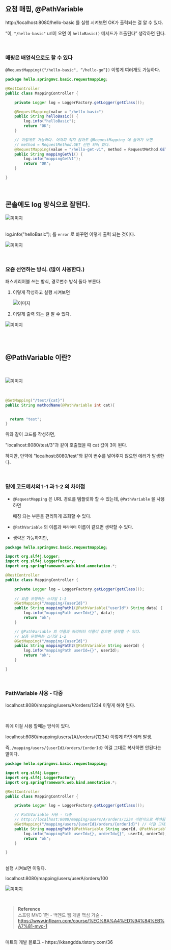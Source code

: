 ## 요청 매핑, @PathVariable

http://localhost:8080/hello-basic 를 실행 시켜보면 OK가 출력되는 걸 알 수 있다.

“이, `"/hello-basic"` url이 오면 이 `helloBasic()` 메서드가 호출된다” 생각하면 된다.

<br/>

### 매핑은 배열식으로도 할 수 있다

 `@RequestMapping({"/hello-basic", “/hello-go”})`  이렇게 여러개도 가능하다.

```java
package hello.springmvc.basic.requestmapping;

@RestController
public class MappingController {

    private Logger log = LoggerFactory.getLogger(getClass());

    @RequestMapping(value = "/hello-basic")
    public String helloBasic() {
        log.info("helloBasic");
        return "OK";
    }

    // 이렇게도 가능하다. 어차피 적지 않아도 @RequestMapping 에 들어가 보면
    // method = RequestMethod.GET 선언 되어 있다.
    @RequestMapping(value = "/hello-get-v1", method = RequestMethod.GET)
    public String mappingGetV1() {
        log.info("mappingGetV1");
        return "OK";
    }

}
```

<br/>

## 콘솔에도 log 방식으로 잘된다.

![이미지](/programming/img/서44.PNG)

<br/>log.info("helloBasic"); 를 `error` 로 바꾸면 이렇게 출력 되는 것이다.

![이미지](/programming/img/서45.PNG)

<br/>

### 요즘 선언하는 방식. (많이 사용한다.)

패스베리어블 쓰는 방식, 경로변수 방식 둘다 부른다.

1. 이렇게 작성하고 실행 시켜보면
    
    ![이미지](/programming/img/서46.PNG)
    

1. 이렇게 출력 되는 걸 알 수 있다.

![이미지](/programming/img/서47.PNG)

<br/>
<br/>


## @PathVariable 이란?

<br/>

![이미지](/programming/img/겨10.PNG)

<br/>

```java
@GetMapping("/test/{cat}")
public String methodName(@PathVariable int cat){
  

  return "test";
}
```

위와 같이 코드를 작성하면,

"localhost:8080/test/3"과 같이 호출했을 때 cat 값이 3이 된다.


하지만, 만약에 "localhost:8080/test"와 같이 변수를 넣어주지 않으면 에러가 발생한다.


<br/>


### 밑에 코드에서의 1-1 과 1-2 의 차이점

- `@RequestMapping` 은 URL 경로를 템플릿화 할 수 있는데, `@PathVariable` 을 사용하면
    
    매칭 되는 부분을 편리하게 조회할 수 있다.
    
- `@PathVariable` 의 이름과 `파라미터` 이름이 같으면 생략할 수 있다.
- 생략은 가능하지만,

```java
package hello.springmvc.basic.requestmapping;

import org.slf4j.Logger;
import org.slf4j.LoggerFactory;
import org.springframework.web.bind.annotation.*;

@RestController
public class MappingController {

    private Logger log = LoggerFactory.getLogger(getClass());
    
    // 요즘 유행하는 스타일 1-1
    @GetMapping("/mapping/{userId}")
    public String mappingPath1(@PathVariable("userId") String data) {
        log.info("mappingPath userId={}", data);
        return "ok";
    }

    // @PathVariable 의 이름과 파라미터 이름이 같으면 생략할 수 있다.
    // 요즘 유행하는 스타일 1-2
    @GetMapping("/mapping/{userId}")
    public String mappingPath2(@PathVariable String userId) {
        log.info("mappingPath userId={}", userId);
        return "ok";
    }

}
```

<br/>

### PathVariable 사용 - 다중

localhost:8080/mapping/users/A/orders/1234 이렇게 해야 된다.

<br/>

위에 이걸 사용 할때는 방식이 있다.

localhost:8080/mapping/users/{A}/orders/{1234} 이렇게 하면 에러 발생.

즉, `/mapping/users/{userId}/orders/{orderId}` 이걸 그대로 복사하면 안된다는 말이다.

```java
package hello.springmvc.basic.requestmapping;

import org.slf4j.Logger;
import org.slf4j.LoggerFactory;
import org.springframework.web.bind.annotation.*;

@RestController
public class MappingController {

    private Logger log = LoggerFactory.getLogger(getClass());

    // PathVariable 사용 - 다중
    // http://localhost:8080/mapping/users/A/orders/1234 이런식으로 해야됨 
    @GetMapping("/mapping/users/{userId}/orders/{orderId}") // 이걸 그대로 복사하면 에러가 발생한다.
    public String mappingPath(@PathVariable String userId, @PathVariable Long orderId) {
        log.info("mappingPath userId={}, orderId={}", userId, orderId);
        return "ok";
    }

}
```

<br/>실행 시켜보면 이렇다.

localhost:8080/mapping/users/userA/orders/100

![이미지](/programming/img/서48.PNG)

<br/>

>**Reference** <br/>스프링 MVC 1편 - 백엔드 웹 개발 핵심 기술 - https://www.inflearn.com/course/%EC%8A%A4%ED%94%84%EB%A7%81-mvc-1
<br/>
매트의 개발 블로그 - https://kkangdda.tistory.com/36
